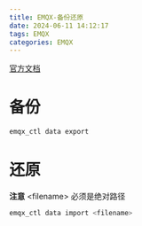 ```yaml
---
title: EMQX-备份还原
date: 2024-06-11 14:12:17
tags: EMQX
categories: EMQX
---
```


[官方文档](https://docs.emqx.com/zh/emqx/latest/operations/backup-restore.html)

# 备份

```bash
emqx_ctl data export
```

# 还原
**注意** \<filename\> 必须是绝对路径

```bash
emqx_ctl data import <filename>
```